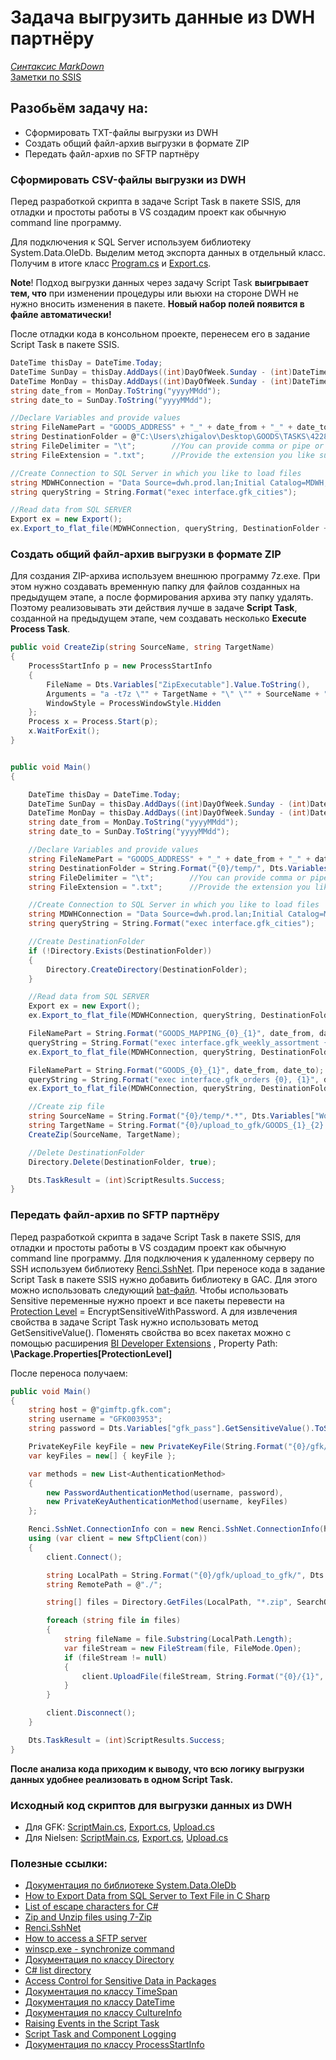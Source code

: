 # Задача выгрузить данные из DWH партнёру  

*[Синтаксис MarkDown](https://www.markdownguide.org/basic-syntax/)*  
[Заметки по SSIS](../SSIS_note.md)  

## **Разобьём задачу на:**  

-  Сформировать TXT-файлы выгрузки из DWH
-  Создать общий файл-архив выгрузки в формате ZIP
-  Передать файл-архив по SFTP партнёру

###  Сформировать CSV-файлы выгрузки из DWH  

Перед разработкой скрипта в задаче Script Task в пакете SSIS, для отладки и простоты работы в VS создадим проект как обычную command line программу.  

Для подключения к SQL Server используем библиотеку System.Data.OleDb. Выделим метод экспорта данных в отдельный класс. Получим в итоге класс [Program.cs](./Program.cs.md) и [Export.cs](./Export.cs.md).  

**Note**! Подход выгрузки данных через задачу Script Task **выигрывает тем, что** при изменении процедуры или вьюхи на стороне DWH не нужно вносить изменения в пакете. **Новый набор полей появится в файле автоматически!**  

После отладки кода в консольном проекте, перенесем его в задание Script Task в пакете SSIS.

```c#
DateTime thisDay = DateTime.Today;
DateTime SunDay = thisDay.AddDays((int)DayOfWeek.Sunday - (int)DateTime.Today.DayOfWeek);
DateTime MonDay = thisDay.AddDays((int)DayOfWeek.Sunday - (int)DateTime.Today.DayOfWeek - 6);
string date_from = MonDay.ToString("yyyyMMdd");
string date_to = SunDay.ToString("yyyyMMdd");

//Declare Variables and provide values
string FileNamePart = "GOODS_ADDRESS" + "_" + date_from + "_" + date_to;  //Datetime will be added to it
string DestinationFolder = @"C:\Users\zhigalov\Desktop\GOODS\TASKS\4228\upload_to_gfk\";
string FileDelimiter = "\t";        //You can provide comma or pipe or whatever you like
string FileExtension = ".txt";      //Provide the extension you like such as .txt or .csv

//Create Connection to SQL Server in which you like to load files
string MDWHConnection = "Data Source=dwh.prod.lan;Initial Catalog=MDWH;Provider=SQLNCLI11.1;Integrated Security=SSPI;Auto Translate=False";
string queryString = String.Format("exec interface.gfk_cities");

//Read data from SQL SERVER
Export ex = new Export();
ex.Export_to_flat_file(MDWHConnection, queryString, DestinationFolder + FileNamePart + FileExtension, FileDelimiter);

```

### Создать общий файл-архив выгрузки в формате ZIP  

Для создания ZIP-архива используем внешнюю программу 7z.exe. При этом нужно создавать временную папку для файлов созданных на предыдущем этапе, а после формирования архива эту папку удалять. Поэтому реализовывать эти действия лучше в задаче **Script Task**, созданной на предыдущем этапе, чем создавать несколько **Execute Process Task**.

```c#
public void CreateZip(string SourceName, string TargetName)
{
    ProcessStartInfo p = new ProcessStartInfo
    {
        FileName = Dts.Variables["ZipExecutable"].Value.ToString(),
        Arguments = "a -t7z \"" + TargetName + "\" \"" + SourceName + "\"",
        WindowStyle = ProcessWindowStyle.Hidden
    };
    Process x = Process.Start(p);
    x.WaitForExit();
}


public void Main()
{

    DateTime thisDay = DateTime.Today;
    DateTime SunDay = thisDay.AddDays((int)DayOfWeek.Sunday - (int)DateTime.Today.DayOfWeek);
    DateTime MonDay = thisDay.AddDays((int)DayOfWeek.Sunday - (int)DateTime.Today.DayOfWeek - 6);
    string date_from = MonDay.ToString("yyyyMMdd");
    string date_to = SunDay.ToString("yyyyMMdd");

    //Declare Variables and provide values
    string FileNamePart = "GOODS_ADDRESS" + "_" + date_from + "_" + date_to;  //Datetime will be added to it
    string DestinationFolder = String.Format("{0}/temp/", Dts.Variables["WorkingDirectory"].Value);
    string FileDelimiter = "\t";        //You can provide comma or pipe or whatever you like
    string FileExtension = ".txt";      //Provide the extension you like such as .txt or .csv

    //Create Connection to SQL Server in which you like to load files
    string MDWHConnection = "Data Source=dwh.prod.lan;Initial Catalog=MDWH;Provider=SQLNCLI11.1;Integrated Security=SSPI;Auto Translate=False";
    string queryString = String.Format("exec interface.gfk_cities");

    //Create DestinationFolder
    if (!Directory.Exists(DestinationFolder))
    {
        Directory.CreateDirectory(DestinationFolder);
    }

    //Read data from SQL SERVER
    Export ex = new Export();
    ex.Export_to_flat_file(MDWHConnection, queryString, DestinationFolder + FileNamePart + FileExtension, FileDelimiter);

    FileNamePart = String.Format("GOODS_MAPPING_{0}_{1}", date_from, date_to);
    queryString = String.Format("exec interface.gfk_weekly_assortment {0}, {1}", date_from, date_to);
    ex.Export_to_flat_file(MDWHConnection, queryString, DestinationFolder + FileNamePart + FileExtension, FileDelimiter);

    FileNamePart = String.Format("GOODS_{0}_{1}", date_from, date_to);
    queryString = String.Format("exec interface.gfk_orders {0}, {1}", date_from, date_to);
    ex.Export_to_flat_file(MDWHConnection, queryString, DestinationFolder + FileNamePart + FileExtension, FileDelimiter);

    //Create zip file
    string SourceName = String.Format("{0}/temp/*.*", Dts.Variables["WorkingDirectory"].Value);
    string TargetName = String.Format("{0}/upload_to_gfk/GOODS_{1}_{2}.zip", Dts.Variables["WorkingDirectory"].Value, date_from, date_to);
    CreateZip(SourceName, TargetName);

    //Delete DestinationFolder
    Directory.Delete(DestinationFolder, true);

    Dts.TaskResult = (int)ScriptResults.Success;
}
```

### Передать файл-архив по SFTP партнёру  

Перед разработкой скрипта в задаче Script Task в пакете SSIS, для отладки и простоты работы в VS создадим проект как обычную command line программу. Для подключения к удаленному серверу по SSH используем библиотеку [Renci.SshNet](https://github.com/sshnet/SSH.NET). При переносе кода в задание Script Task в пакете SSIS нужно добавить библиотеку в GAC. Для этого можно использовать следующий [bat-файл](./GAC_Reg.bat.md). Чтобы использовать Sensitive переменные нужно проект и все пакеты перевести на [Protection Level](https://www.mssqltips.com/sqlservertip/2091/securing-your-ssis-packages-using-package-protection-level/) = EncryptSensitiveWithPassword. А для извлечения свойства в задаче Script Task нужно использовать метод GetSensitiveValue(). Поменять свойства во всех пакетах можно с помощью расширения [BI Developer Extensions](https://bideveloperextensions.github.io/features/BatchPropertyUpdate/) , Property Path: **\Package.Properties[ProtectionLevel]**

После переноса получаем:

```c#
public void Main()
{
    string host = @"gimftp.gfk.com";
    string username = "GFK003953";
    string password = Dts.Variables["gfk_pass"].GetSensitiveValue().ToString();

    PrivateKeyFile keyFile = new PrivateKeyFile(String.Format("{0}/gfk/Nielsen_MFT_key/nielsen_goods_private_key_openssh.ppk", Dts.Variables["WorkingDirectory"].Value));
    var keyFiles = new[] { keyFile };

    var methods = new List<AuthenticationMethod>
    {
        new PasswordAuthenticationMethod(username, password),
        new PrivateKeyAuthenticationMethod(username, keyFiles)
    };

    Renci.SshNet.ConnectionInfo con = new Renci.SshNet.ConnectionInfo(host, 22, username, methods.ToArray());
    using (var client = new SftpClient(con))
    {
        client.Connect();

        string LocalPath = String.Format("{0}/gfk/upload_to_gfk/", Dts.Variables["WorkingDirectory"].Value);
        string RemotePath = @"./";

        string[] files = Directory.GetFiles(LocalPath, "*.zip", SearchOption.TopDirectoryOnly);

        foreach (string file in files)
        {
            string fileName = file.Substring(LocalPath.Length);
            var fileStream = new FileStream(file, FileMode.Open);
            if (fileStream != null)
            {
                client.UploadFile(fileStream, String.Format("{0}/{1}", RemotePath, fileName), null);
            }
        }

        client.Disconnect();
    }

    Dts.TaskResult = (int)ScriptResults.Success;
}
```

**После анализа кода приходим к выводу, что всю логику выгрузки данных удобнее реализовать в одном Script Task.**  

### Исходный код скриптов для выгрузки данных из DWH  

- Для GFK: [ScriptMain.cs](./GFK/ScriptMain.cs.md), [Export.cs](./GFK/Export.cs.md), [Upload.cs](./GFK/Upload.cs.md)
- Для Nielsen: [ScriptMain.cs](./Nielsen/ScriptMain.cs.md), [Export.cs](./Nielsen/Export.cs.md), [Upload.cs](./Nielsen/Upload.cs.md)

### Полезные ссылки:  
- [Документация по библиотеке System.Data.OleDb](https://docs.microsoft.com/ru-ru/dotnet/api/system.data.oledb?view=netframework-4.6)  
- [How to Export Data from SQL Server to Text File in C Sharp](http://www.techbrothersit.com/2016/04/c-how-to-export-data-from-sql-server.html)  
- [List of escape characters for C#](./escape_characters.md)  
- [Zip and Unzip files using 7-Zip](https://www.mssqltips.com/sqlservertip/5756/zip-and-unzip-files-using-7zip-in-sql-server-integration-services-ssis/)  
- [Renci.SshNet](https://github.com/sshnet/SSH.NET) 
- [How to access a SFTP server](https://ourcodeworld.com/articles/read/369/how-to-access-a-sftp-server-using-ssh-net-sync-and-async-with-c-in-winforms)  
- [winscp.exe - synchronize command](https://winscp.net/eng/docs/scriptcommand_synchronize)  
- [Документация по классу Directory](https://docs.microsoft.com/ru-ru/dotnet/api/system.io.directory?view=netframework-4.6)
- [C# list directory](https://zetcode.com/csharp/listdirectory/)  
- [Access Control for Sensitive Data in Packages](https://docs.microsoft.com/en-us/sql/integration-services/security/access-control-for-sensitive-data-in-packages?view=sql-server-2016&WT.mc_id=DP-MVP-5001430)  
- [Документация по классу TimeSpan](https://docs.microsoft.com/ru-ru/dotnet/api/system.timespan?view=netframework-4.6)  
- [Документация по классу DateTime](https://docs.microsoft.com/ru-ru/dotnet/api/system.datetime?view=netframework-4.6)  
- [Документация по классу CultureInfo](https://docs.microsoft.com/ru-ru/dotnet/api/system.globalization.cultureinfo.currentculture?view=netframework-4.6)  
- [Raising Events in the Script Task](https://docs.microsoft.com/en-us/sql/integration-services/extending-packages-scripting/task/raising-events-in-the-script-task?view=sql-server-ver15)  
- [Script Task and Component Logging](http://microsoft-ssis.blogspot.com/2011/02/script-task-and-component-logging.html)  
- [Документация по классу ProcessStartInfo](https://docs.microsoft.com/ru-ru/dotnet/api/system.diagnostics.processstartinfo?view=netframework-4.5)  